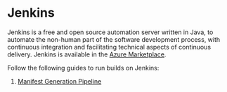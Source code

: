 # Jenkins

Jenkins is a free and open source automation server written in Java, to automate the non-human part of the software development process, with continuous integration and facilitating technical aspects of continuous delivery. Jenkins is available in the [Azure Marketplace](https://azuremarketplace.microsoft.com/en-en/marketplace/apps/azure-oss.jenkins?tab=Overview). 

Follow the following guides to run builds on Jenkins:

1. [Manifest Generation Pipeline](./ManifestGeneration.md)


